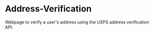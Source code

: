 # Address-Verification

Webpage to verify a user's address using the USPS address verification API.
